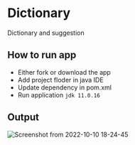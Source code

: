 # Dictionary
Dictionary and suggestion



 ## How to run app
 - Either fork or download the app  
 - Add project floder in java IDE
 - Update dependency in pom.xml 
 - Run application `jdk 11.0.16`



 ## Output
![Screenshot from 2022-10-10 18-24-45](https://user-images.githubusercontent.com/60652468/194875227-ca8cb532-2376-426f-a74a-0bac56bc3a00.png)
